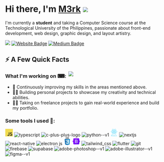 <div>
   <h1>Hi there, I'm <a href="https://portfolio-chi-beryl-23.vercel.app/home">M3rk</a> <img src="https://media.giphy.com/media/hvRJCLFzcasrR4ia7z/giphy.gif" width="25px"> </h1>
   <p>I'm currently a <strong>student</strong> and taking a Computer Science course at the Technological University of the Philippines, passionate about front-end development, web design, graphic design, and layout artistry.</p>
   <a href="https://github.com/antonkomarev/github-profile-views-counter"><img src="https://komarev.com/ghpvc/?username=finnsatoshi03&style=flat"></a> <a href="https://web.facebook.com/FabulousEggPie/"><img src="https://img.shields.io/badge/-fabulousEggPie-4E69C8?style=flat-square&amp;labelColor=4E69C8&amp;logo=Facebook&amp;link=https://web.facebook.com/FabulousEggPie/" alt="Website Badge"></a> <a href="https://portfolio-chi-beryl-23.vercel.app/"><img src="https://img.shields.io/badge/-m3rk-0A0A0A?style=flat-square&amp;labelColor=0A0A0A&amp;logo=Vercel&amp;link=https://portfolio-chi-beryl-23.vercel.app" alt="Medium Badge"></a>
   <h2>⚡️ A Few Quick Facts</h2>      
   <img align="right" width="300" src="https://media.giphy.com/media/v1.Y2lkPTc5MGI3NjExOXV1YmZ4MWdjdjdoN2Fvc2ozN2kyNHVwcjczYW8xajVzbmFpM2p0dyZlcD12MV9pbnRlcm5hbF9naWZfYnlfaWQmY3Q9Zw/fha1cv4Le2lVRXXJsc/giphy.gif" />   
   <h3>What I'm working on ⌨:</h3>
   <ul>        
      <li> 💪 Continuously improving my skills in the areas mentioned above.</li>
      <li> 👷‍♂️ Building personal projects to showcase my creativity and technical abilities.</li>
      <li> 👨‍💻 Taking on freelance projects to gain real-world experience and build my portfolio.</li>
   </ul>
   <h3>Some tools I used 🚀:</h3>
   <p align="left">
      <img src="https://raw.githubusercontent.com/devicons/devicon/master/icons/javascript/javascript-original.svg" alt="javascript" width="25" height="25" />
      <img src="https://upload.wikimedia.org/wikipedia/commons/thumb/4/4c/Typescript_logo_2020.svg/2048px-Typescript_logo_2020.svg.png" alt="typescript" width="25" height="25" />
      <img width="24" src="https://img.icons8.com/fluency/48/c-plus-plus-logo.png" alt="c-plus-plus-logo"/>
      <img width="24" src="https://img.icons8.com/color/48/python--v1.png" alt="python--v1"/>
      <img src="https://raw.githubusercontent.com/devicons/devicon/master/icons/react/react-original-wordmark.svg" alt="react" width="25" height="25" />
      <img src="https://www.openxcell.com/wp-content/uploads/2021/11/dango-inner-2.png" alt="nextjs" width="25" height="25" />
      <img src="https://pagepro.co/blog/wp-content/uploads/2020/03/react-native-logo-884x1024.png" alt="react-native" width="25" />
      <img src="https://miro.medium.com/v2/resize:fit:1200/1*O6KluMvEBZ1cBL3EPo4tig.png" alt="electron js" width="25" height="25" />
      <img src="https://raw.githubusercontent.com/devicons/devicon/master/icons/css3/css3-original-wordmark.svg" alt="css3" width="25" height="25" />
      <img src="https://raw.githubusercontent.com/devicons/devicon/master/icons/bootstrap/bootstrap-original.svg" alt="bootstrap" width="25" height="25" />
      <img width="24" src="http://img.icons8.com/fluency/48/tailwind_css.png" alt="tailwind_css"/>
      <img width="24" src="https://img.icons8.com/color/48/flutter.png" alt="flutter"/>
      <img width="24" src="https://img.icons8.com/color/48/git.png" alt="git"/>
      <img width="24" src="https://img.icons8.com/color/48/firebase.png" alt="firebase"/>
      <img width="24" src="https://seeklogo.com/images/S/supabase-logo-DCC676FFE2-seeklogo.com.png" alt="supabase"/>
      <img width="24" src="https://img.icons8.com/color/48/adobe-photoshop--v1.png" alt="adobe-photoshop--v1"/>
      <img width="24" src="https://img.icons8.com/color/48/adobe-illustrator--v1.png" alt="adobe-illustrator--v1"/>
      <img width="24" src="https://img.icons8.com/color/48/figma--v1.png" alt="figma--v1"/>
   </p>
</div>
